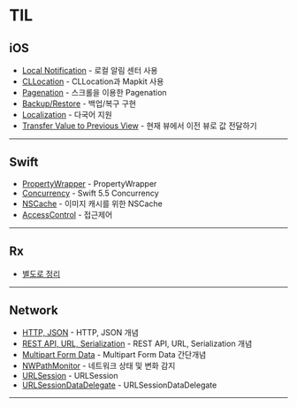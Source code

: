 # TIL

## iOS

- [Local Notification](TIL/Local_Notification.md) - 로컬 알림 센터 사용  
- [CLLocation](TIL/CLLocation.md) - CLLocation과 Mapkit 사용  
- [Pagenation](TIL/Pagenation.md) - 스크롤을 이용한 Pagenation  
- [Backup/Restore](TIL/Backup_Restore.md) - 백업/복구 구현  
- [Localization](TIL/Localization.md) - 다국어 지원  
- [Transfer Value to Previous View](TIL/TransferValueToPreviousView.md) - 현재 뷰에서 이전 뷰로 값 전달하기
---

## Swift
- [PropertyWrapper](TIL/PropertyWrapper.md) - PropertyWrapper
- [Concurrency](TIL/Concurrency.md) - Swift 5.5 Concurrency
- [NSCache](TIL/NSCache.md) - 이미지 캐시를 위한 NSCache
- [AccessControl](TIL/AccessControl.md) - 접근제어
---

## Rx
- [별도로 정리](https://github.com/JD-man/StudyRx)

---

## Network

- [HTTP, JSON](TIL/HTTP_JSON.md) - HTTP, JSON 개념  
- [REST API, URL, Serialization](TIL/RESTAPI_URL_Serialization.md) - REST API, URL, Serialization 개념  
- [Multipart Form Data](TIL/Multipart_Form_Data.md) - Multipart Form Data 간단개념  
- [NWPathMonitor](TIL/NWPathMonitor.md) - 네트워크 상태 및 변화 감지  
- [URLSession](TIL/URLSession.md) - URLSession
- [URLSessionDataDelegate](TIL/URLSessionDataDelegate.md) - URLSessionDataDelegate
---